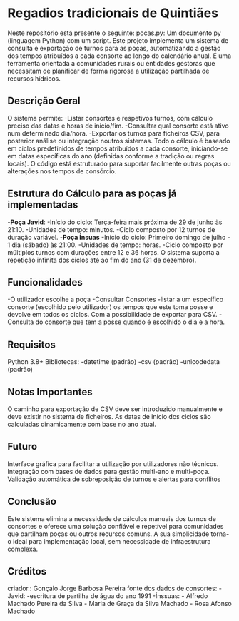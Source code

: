 # Regadios tradicionais de Quintiães
Neste repositório está presente o seguinte:
pocas.py:
Um documento py (linguagem Python) com um script.
Este projeto implementa um sistema de consulta e exportação de turnos para as poças, automatizando a gestão dos tempos atribuídos a cada consorte ao longo do calendário anual. É uma ferramenta orientada a comunidades rurais ou entidades gestoras que necessitam de planificar de forma rigorosa a utilização partilhada de recursos hídricos.

## Descrição Geral
O sistema permite:
-Listar consortes e respetivos turnos, com cálculo preciso das datas e horas de início/fim.
-Consultar qual consorte está ativo num determinado dia/hora.
-Exportar os turnos para ficheiros CSV, para posterior análise ou integração noutros sistemas.
Todo o cálculo é baseado em ciclos predefinidos de tempos atribuídos a cada consorte, iniciando-se em datas específicas do ano (definidas conforme a tradição ou regras locais).
O código está estruturado para suportar facilmente outras poças ou alterações nos tempos de consórcio.

## Estrutura do Cálculo para as poças já implementadas
-**Poça Javid**:
  -Início do ciclo: Terça-feira mais próxima de 29 de junho às 21:10.
  -Unidades de tempo: minutos.
  -Ciclo composto por 12 turnos de duração variável.
-**Poça Ínsuas**
  -Início do ciclo: Primeiro domingo de julho - 1 dia (sábado) às 21:00.
  -Unidades de tempo: horas.
  -Ciclo composto por múltiplos turnos com durações entre 12 e 36 horas.
O sistema suporta a repetição infinita dos ciclos até ao fim do ano (31 de dezembro).

## Funcionalidades
-O utilizador escolhe a poça
-Consultar Consortes
-listar a um específico consorte (escolhido pelo utilizador) os tempos que este toma posse e devolve em todos os ciclos. Com a possibilidade de exportar para CSV.
-Consulta do consorte que tem a posse quando é escolhido o dia e a hora.

## Requisitos
Python 3.8+
Bibliotecas:
  -datetime (padrão)
  -csv (padrão)
  -unicodedata (padrão)

## Notas Importantes
O caminho para exportação de CSV deve ser introduzido manualmente e deve existir no sistema de ficheiros.
As datas de início dos ciclos são calculadas dinamicamente com base no ano atual.

## Futuro
Interface gráfica para facilitar a utilização por utilizadores não técnicos.
Integração com bases de dados para gestão multi-ano e multi-poça.
Validação automática de sobreposição de turnos e alertas para conflitos

## Conclusão
Este sistema elimina a necessidade de cálculos manuais dos turnos de consortes e oferece uma solução confiável e repetível para comunidades que partilham poças ou outros recursos comuns. A sua simplicidade torna-o ideal para implementação local, sem necessidade de infraestrutura complexa.

## Créditos
criador.: Gonçalo Jorge Barbosa Pereira
fonte dos dados de consortes:
  -Javid:
    -escritura de partilha de água do ano 1991
  -Ínssuas:
    - Alfredo Machado Pereira da Silva
    - Maria de Graça da Silva Machado
    - Rosa Afonso Machado
